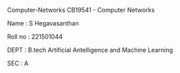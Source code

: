 Computer-Networks
CB19541 - Computer Networks

Name : S Hegavasanthan 

Roll no : 221501044

DEPT : B.tech Artificial Antelligence and Machine Learning

SEC : A
